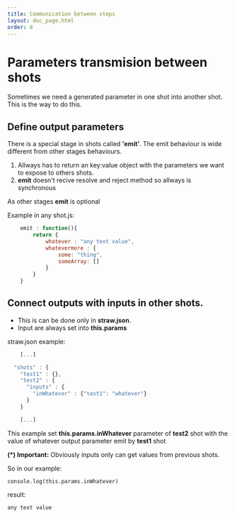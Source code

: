 ```yaml
---
title: Communication between steps
layout: doc_page.html
order: 8
---
```


# Parameters transmision between shots

Sometimes we need a generated parameter in one shot into another shot. This is the way to do this.

## Define output parameters

There is a special stage in shots called **'emit'**. The emit behaviour is wide different from other stages behaviours.

   1. Allways has to return an key:value object with the parameters we want to expose to others shots.
   2. **emit** doesn't recive resolve and reject method so allways is synchronous

As other stages **emit** is optional

Example in any shot.js:

```js
    emit : function(){
        return {
            whatever : "any text value",
            whatevermore : {
                some: "thing",
                someArray: []
            }
        }
    }
```

## Connect outputs with inputs in other shots.

- This is can be done only in **straw.json**.
- Input are always set into **this.params**

straw.json example:

```js
    [...]

  "shots" : {
    "test1" : {},
    "test2" : {
      "inputs" : {
        "inWhatever" : {"test1": "whatever"}
      }
    }

    [...]

```

This example set **this.params.inWhatever** parameter of **test2** shot with the value of whatever output parameter emit by **test1** shot

**(*) Important:** Obviously inputs only can get values from previous shots.

So in our example:

    console.log(this.params.inWhatever)

result:

    any text value
